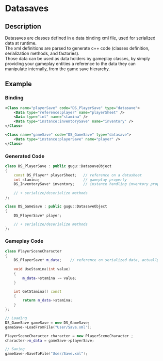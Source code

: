 # Datasaves

## Description

Datasaves are classes defined in a data binding xml file, used for serialized data at runtime.  
The xml definitions are parsed to generate c++ code (classes definition, serialization methods, and factories).  
Those data can be used as data holders by gameplay classes, by simply providing your gameplay entities a reference to the data they can manipulate internally, from the game save hierarchy.

## Example

### Binding

```xml
<Class name="playerSave" code="DS_PlayerSave" type="datasave">
    <Data type="reference:player" name="playerSheet" />
    <Data type="int" name="stamina" />
    <Data type="instance:inventorySave" name="inventory" />
</Class>

<Class name="gameSave" code="DS_GameSave" type="datasave">
    <Data type="instance:playerSave" name="player" />
</Class>
```

### Generated Code

```cpp
class DS_PlayerSave : public gugu::DatasaveObject
{
    const DS_Player* playerSheet;   // reference on a datasheet
    int stamina;                    // gameplay property
    DS_InventorySave* inventory;    // instance handling inventory properties
    
    // + serialize/deserialize methods
};

class DS_GameSave : public gugu::DatasaveObject
{
    DS_PlayerSave* player;

    // + serialize/deserialize methods
};
```

### Gameplay Code

```cpp
class PlayerSceneCharacter 
{
    DS_PlayerSave* m_data;    // reference on serialized data, actually owned by the game save
        
    void UseStamina(int value)
    {
        m_data->stamina -= value;
    }

    int GetStamina() const
    {
        return m_data->stamina;
    }
};

// Loading
DS_GameSave gameSave = new DS_GameSave;
gameSave->LoadFromFile("User/Save.xml");

PlayerSceneCharacter character = new PlayerSceneCharacter ;
character->m_data = gameSave->playerSave;

// Saving
gameSave->SaveToFile("User/Save.xml");
```